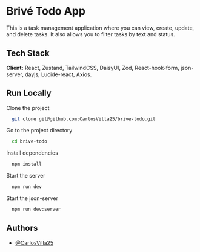 # Brivé Todo App

This is a task management application where you can view, create, update, and delete tasks.
It also allows you to filter tasks by text and status.

## Tech Stack

**Client:** React, Zustand, TailwindCSS, DaisyUI, Zod, React-hook-form, json-server, dayjs, Lucide-react, Axios.

## Run Locally

Clone the project

```bash
  git clone git@github.com:CarlosVilla25/brive-todo.git
```

Go to the project directory

```bash
  cd brive-todo
```

Install dependencies

```bash
  npm install
```

Start the server

```bash
  npm run dev
```

Start the json-server

```bash
  npm run dev:server
```

## Authors

- [@CarlosVilla25](https://github.com/CarlosVilla25)
